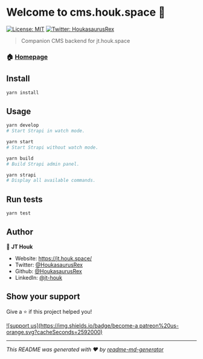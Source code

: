 # Welcome to cms.houk.space 👋
[![License: MIT](https://img.shields.io/badge/License-MIT-yellow.svg)](#)
[![Twitter: HoukasaurusRex](https://img.shields.io/twitter/follow/HoukasaurusRex.svg?style=social)](https://twitter.com/HoukasaurusRex)

> Companion CMS backend for jt.houk.space

### 🏠 [Homepage](cms.houk.space)

## Install

```sh
yarn install
```

## Usage

```sh
yarn develop
# Start Strapi in watch mode.

yarn start
# Start Strapi without watch mode.

yarn build
# Build Strapi admin panel.

yarn strapi
# Display all available commands.
```

## Run tests

```sh
yarn test
```

## Author

👤 **JT Houk**

* Website: https://jt.houk.space/
* Twitter: [@HoukasaurusRex](https://twitter.com/HoukasaurusRex)
* Github: [@HoukasaurusRex](https://github.com/HoukasaurusRex)
* LinkedIn: [@jt-houk](https://linkedin.com/in/jt-houk)

## Show your support

Give a ⭐️ if this project helped you!

[![support us](https://img.shields.io/badge/become-a patreon%20us-orange.svg?cacheSeconds=2592000)](https://www.patreon.com/TerminallyChillSoftware)


***
_This README was generated with ❤️ by [readme-md-generator](https://github.com/kefranabg/readme-md-generator)_
